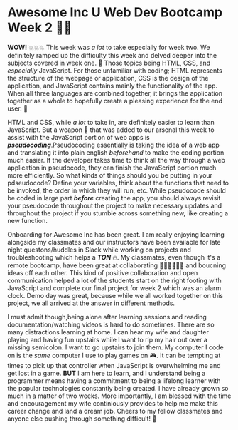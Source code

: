 # Awesome Inc U Web Dev Bootcamp Week 2 👨‍💻 #

**WOW!** 💥💥💥 This week was *a lot* to take especially for week two. We definitely ramped up the difficulty this week and delved deeper
into the subjects covered in week one. 💯 Those topics being HTML, CSS, and *especially* JavaScript. For those unfamiliar with coding; HTML
represents the structure of the webpage or application, CSS is the design of the application, and JavaScript contains mainly the functionality
of the app. When all three languages are combined together, it brings the application together as a whole to hopefully create a pleasing
experience for the end user. 💪

HTML and CSS, while *a lot* to take in, are definitely easier to learn than JavaScript. But a weapon 🔫 that was added to our arsenal this week
to assist with the JavaScript portion of web apps is ***pseudocoding***.Pseudocoding essentially is taking the idea of a web app and 
translating it into plain english *beforehand* to make the coding portion much easier. If the developer takes time to think all the way through
a web application in pseudocode, they can finish the JavaScript portion much more efficiently. So what kinds of things should you be putting in
your pdseudocode? Define your variables, think about the functions that need to be invoked, the order in which they will run, etc. While 
pseudocode should be coded in large part ***before*** creating the app, you should always revisit your pseudocode throughout the project
to make necessary updates and throughout the project if you stumble across something new, like creating a new function. 

Onboarding for Awesome Inc has been great. I am really enjoying learning alongside my classmates and our instructors have been available for
late night questons/huddles in Slack while working on projects and troubleshooting which helps a ***TON*** 🔥. My classmates, even though
it's a remote bootcamp, have been great at collaborating 👨‍💻🧑‍💻👩‍💻 and boucning ideas off each other. This kind of positive collaboration and open communication
helped a lot of the students start on the right footing with JavaScript and complete our final project for week 2 which was an alarm clock. 
Demo day was great, because while we all worked together on this project, we all arrived at the answer in different methods. 

I must admit though,being alone after learning sessions and reading documentation/watching videos is hard to do sometimes. There are so many distractions learning at home.
I can hear my wife and daughter playing and having fun upstairs while I want to rip my hair out over a missing semicolon. I want to go upstairs to join them.
My computer I code on is the *same* computer I use to play games on 🎮. It can be tempting at times to pick up that controller when JavaScript
is overwhelming me and get lost in a game. **BUT** I am here to learn, and I understand being a programmer means having a commitment to being
a lifelong learner with the popular technologies constantly being created. I have already grown so much in a matter of two weeks. More importantly, I am blessed with the time and encouragement my wife
continiously provides to help me make this career change and land a dream job. Cheers to my fellow classmates and anyone else pushing through something
difficult! 🥂
